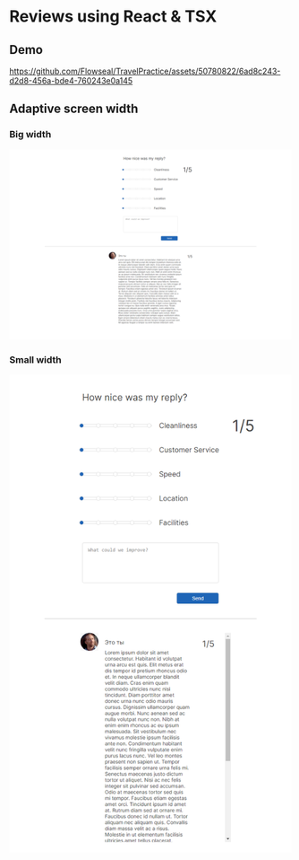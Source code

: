 # Reviews using React & TSX
## Demo
https://github.com/Flowseal/TravelPractice/assets/50780822/6ad8c243-d2d8-456a-bde4-760243e0a145

## Adaptive screen width
### Big width
![Big](https://github.com/Flowseal/TravelPractice/blob/hometasks/Lesson7%20(React%20Reviews)/Images/Adaptive1.png?raw=true)

### Small width
![Small](https://github.com/Flowseal/TravelPractice/blob/hometasks/Lesson7%20(React%20Reviews)/Images/Adaptive2.png?raw=true)